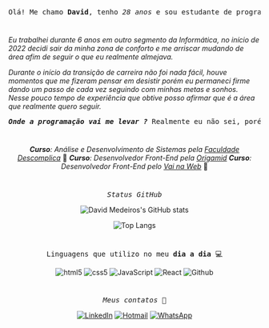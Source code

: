 <div align="center">
  <pre>Olá! Me chamo <b>David</b>, tenho <i>28 anos</i> e sou estudante de programação <i>Front-End</i>. 👋</pre>
</div>

#

<div>
  <i>Eu trabalhei durante 6 anos em outro segmento da Informática, no início de 2022 decidi sair da minha zona de conforto e me arriscar mudando de área afim de seguir o que eu realmente almejava.</i>

  <i>Durante o início da transição de carreira não foi nada fácil, houve momentos que me fizeram pensar em desistir porém eu permaneci firme dando um passo de cada vez seguindo com minhas metas e sonhos. Nesse pouco tempo de experiência que obtive posso afirmar que é a área que realmente quero seguir.</i>
</div>

<div align="center">
  <pre><b><i>Onde a programação vai me levar ?</b></i> Realmente eu não sei, porém estou curioso para descobrir.</pre>
</div>

#

<div align="center">
  <i><b>Curso</b>: Análise e Desenvolvimento de Sistemas pela <a href="https://www.origamid.com/">Faculdade Descomplica</a></i> 🚀
  <i><b>Curso</b>: Desenvolvedor <i>Front-End</i> pela <a href="https://www.origamid.com/">Origamid</a></i> 
  <i><b>Curso</b>: Desenvolvedor <i>Front-End</i> pelo <a href="https://www.vainaweb.com.br/">Vai na Web</a></i> 🚀
</div>

#

<div align="center">

  <pre><i>Status GitHub</i></pre>
  
  ![David Medeiros's GitHub stats](https://github-readme-stats.vercel.app/api?username=dwmedeirosDev&show_icons=true&theme=dark)
  
  ![Top Langs](https://github-readme-stats.vercel.app/api/top-langs/?username=dwmedeirosDev&layout=compact)

</div> 

# 

<div align="center">
  <pre>Linguagens que utilizo no meu <b>dia a dia</b> 💻</pre>

  <img src="https://img.shields.io/badge/HTML5-E34F26?style=for-the-badge&logo=html5&logoColor=white" alt="html5"  />
  <img src="https://img.shields.io/badge/CSS3-1572B6?style=for-the-badge&logo=css3&logoColor=white" alt="css5"  />
  <img src="https://img.shields.io/badge/JavaScript-F7DF1E?style=for-the-badge&logo=javascript&logoColor=black" alt="JavaScript"  />
  <img src="https://img.shields.io/badge/React-20232A?style=for-the-badge&logo=react&logoColor=61DAFB" alt="React"  />
  <img src="https://img.shields.io/badge/GitHub-100000?style=for-the-badge&logo=github&logoColor=white" alt="Github"  />
</div> 

# 

<div align="center">
  <pre><i>Meus contatos 📱</i></pre>
  
  [![LinkedIn](https://img.shields.io/badge/LinkedIn-0077B5?style=for-the-badge&logo=linkedin&logoColor=white)](https://www.linkedin.com/in/dwmedeiros/)
  [![Hotmail](https://img.shields.io/badge/Gmail-D14836?style=for-the-badge&logo=gmail&logoColor=white)](mailto:dwmedeiros94@hotmail.com)
  [![WhatsApp](https://img.shields.io/badge/WhatsApp-25D366?style=for-the-badge&logo=whatsapp&logoColor=white)](https://wa.me/5521982916500)
</div>

